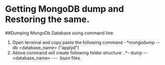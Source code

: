 # Getting MongoDB dump and Restoring the same.

##Dumping MongoDb Database using command line
    
1. Open terminal and copy paste the following command
⋅⋅*mongodump --db <database_name> ("applyd")
2. Above command will create following folder structure
..*- dump
       -- <database_name>
        --- .bson files.
